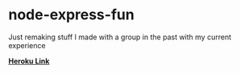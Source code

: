 # node-express-fun

Just remaking stuff I made with a group in the past with my current experience

**[Heroku Link](https://recipe-v2.herokuapp.com/)**
